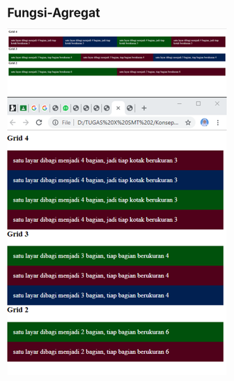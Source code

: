 # Fungsi-Agregat
![AltText](https://github.com/Larasati11/Fungsi-Agregat/blob/master/Konsep%20Grid%201.png)
![AltText](https://github.com/Larasati11/Fungsi-Agregat/blob/master/Konsep%20Grid%202.png)
